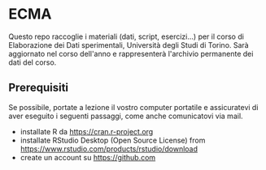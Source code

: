 # ECMA

Questo repo raccoglie i materiali (dati, script, esercizi...) per il corso di Elaborazione dei Dati sperimentali, Università degli Studi di Torino.
Sarà aggiornato nel corso dell'anno e rappresenterà l'archivio permanente dei dati del corso.

## Prerequisiti

Se possibile, portate a lezione il vostro computer portatile e assicuratevi di aver eseguito i seguenti passaggi, come anche comunicatovi via mail.
- installate R da https://cran.r-project.org
- installate RStudio Desktop (Open Source License) from https://www.rstudio.com/products/rstudio/download
- create un account su https://github.com
